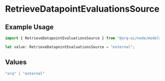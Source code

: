 # RetrieveDatapointEvaluationsSource

## Example Usage

```typescript
import { RetrieveDatapointEvaluationsSource } from "@orq-ai/node/models/operations";

let value: RetrieveDatapointEvaluationsSource = "external";
```

## Values

```typescript
"orq" | "external"
```